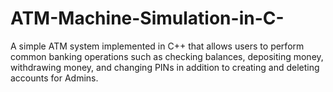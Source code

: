 # ATM-Machine-Simulation-in-C-
A simple ATM system implemented in C++ that allows users to perform common  banking operations such as checking balances, depositing money, withdrawing money, and changing PINs in addition to creating and deleting accounts for Admins.
